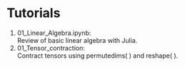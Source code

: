# Tutorials

1. 01_Linear_Algebra.ipynb:\
  Review of basic linear algebra with Julia.
2. 01_Tensor_contraction:\
  Contract tensors using permutedims( ) and reshape( ).
